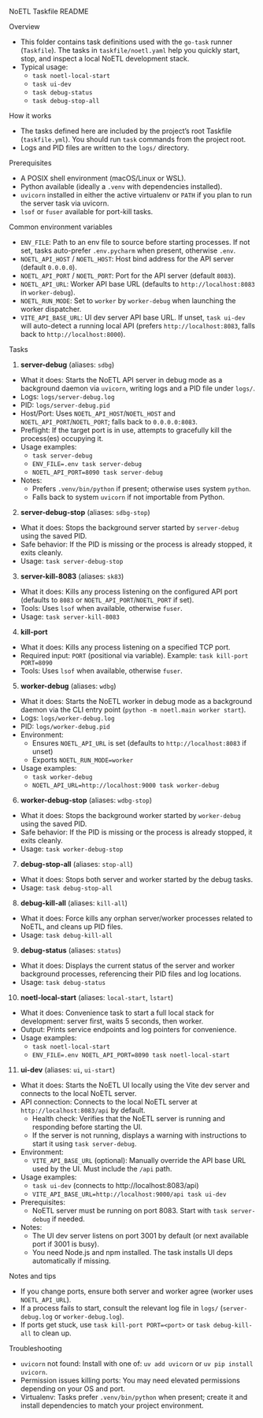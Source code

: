NoETL Taskfile README

Overview
- This folder contains task definitions used with the `go-task` runner (`Taskfile`). The tasks in `taskfile/noetl.yaml` help you quickly start, stop, and inspect a local NoETL development stack.
- Typical usage:
  - `task noetl-local-start`
  - `task ui-dev`
  - `task debug-status`
  - `task debug-stop-all`

How it works
- The tasks defined here are included by the project’s root Taskfile (`taskfile.yml`). You should run `task` commands from the project root.
- Logs and PID files are written to the `logs/` directory.

Prerequisites
- A POSIX shell environment (macOS/Linux or WSL).
- Python available (ideally a `.venv` with dependencies installed).
- `uvicorn` installed in either the active virtualenv or `PATH` if you plan to run the server task via uvicorn.
- `lsof` or `fuser` available for port-kill tasks.

Common environment variables
- `ENV_FILE`: Path to an env file to source before starting processes. If not set, tasks auto-prefer `.env.pycharm` when present, otherwise `.env`.
- `NOETL_API_HOST` / `NOETL_HOST`: Host bind address for the API server (default `0.0.0.0`).
- `NOETL_API_PORT` / `NOETL_PORT`: Port for the API server (default `8083`).
- `NOETL_API_URL`: Worker API base URL (defaults to `http://localhost:8083` in `worker-debug`).
- `NOETL_RUN_MODE`: Set to `worker` by `worker-debug` when launching the worker dispatcher.
- `VITE_API_BASE_URL`: UI dev server API base URL. If unset, `task ui-dev` will auto-detect a running local API (prefers `http://localhost:8083`, falls back to `http://localhost:8000`).

Tasks

1) **server-debug** (aliases: `sdbg`)
- What it does: Starts the NoETL API server in debug mode as a background daemon via `uvicorn`, writing logs and a PID file under `logs/`.
- Logs: `logs/server-debug.log`
- PID: `logs/server-debug.pid`
- Host/Port: Uses `NOETL_API_HOST`/`NOETL_HOST` and `NOETL_API_PORT`/`NOETL_PORT`; falls back to `0.0.0.0:8083`.
- Preflight: If the target port is in use, attempts to gracefully kill the process(es) occupying it.
- Usage examples:
  - `task server-debug`
  - `ENV_FILE=.env task server-debug`
  - `NOETL_API_PORT=8090 task server-debug`
- Notes:
  - Prefers `.venv/bin/python` if present; otherwise uses system `python`.
  - Falls back to system `uvicorn` if not importable from Python.

2) **server-debug-stop** (aliases: `sdbg-stop`)
- What it does: Stops the background server started by `server-debug` using the saved PID.
- Safe behavior: If the PID is missing or the process is already stopped, it exits cleanly.
- Usage: `task server-debug-stop`

3) **server-kill-8083** (aliases: `sk83`)
- What it does: Kills any process listening on the configured API port (defaults to `8083` or `NOETL_API_PORT`/`NOETL_PORT` if set).
- Tools: Uses `lsof` when available, otherwise `fuser`.
- Usage: `task server-kill-8083`

4) **kill-port**
- What it does: Kills any process listening on a specified TCP port.
- Required input: `PORT` (positional via variable). Example: `task kill-port PORT=8090`
- Tools: Uses `lsof` when available, otherwise `fuser`.

5) **worker-debug** (aliases: `wdbg`)
- What it does: Starts the NoETL worker in debug mode as a background daemon via the CLI entry point (`python -m noetl.main worker start`).
- Logs: `logs/worker-debug.log`
- PID: `logs/worker-debug.pid`
- Environment:
  - Ensures `NOETL_API_URL` is set (defaults to `http://localhost:8083` if unset)
  - Exports `NOETL_RUN_MODE=worker`
- Usage examples:
  - `task worker-debug`
  - `NOETL_API_URL=http://localhost:9000 task worker-debug`

6) **worker-debug-stop** (aliases: `wdbg-stop`)
- What it does: Stops the background worker started by `worker-debug` using the saved PID.
- Safe behavior: If the PID is missing or the process is already stopped, it exits cleanly.
- Usage: `task worker-debug-stop`

7) **debug-stop-all** (aliases: `stop-all`)
- What it does: Stops both server and worker started by the debug tasks.
- Usage: `task debug-stop-all`

8) **debug-kill-all** (aliases: `kill-all`)
- What it does: Force kills any orphan server/worker processes related to NoETL, and cleans up PID files.
- Usage: `task debug-kill-all`

9) **debug-status** (aliases: `status`)
- What it does: Displays the current status of the server and worker background processes, referencing their PID files and log locations.
- Usage: `task debug-status`

10) **noetl-local-start** (aliases: `local-start`, `lstart`)
- What it does: Convenience task to start a full local stack for development: server first, waits 5 seconds, then worker.
- Output: Prints service endpoints and log pointers for convenience.
- Usage examples:
  - `task noetl-local-start`
  - `ENV_FILE=.env NOETL_API_PORT=8090 task noetl-local-start`

11) **ui-dev** (aliases: `ui`, `ui-start`)
- What it does: Starts the NoETL UI locally using the Vite dev server and connects to the local NoETL server.
- API connection: Connects to the local NoETL server at `http://localhost:8083/api` by default.
  - Health check: Verifies that the NoETL server is running and responding before starting the UI.
  - If the server is not running, displays a warning with instructions to start it using `task server-debug`.
- Environment:
  - `VITE_API_BASE_URL` (optional): Manually override the API base URL used by the UI. Must include the `/api` path.
- Usage examples:
  - `task ui-dev` (connects to http://localhost:8083/api)
  - `VITE_API_BASE_URL=http://localhost:9000/api task ui-dev`
- Prerequisites:
  - NoETL server must be running on port 8083. Start with `task server-debug` if needed.
- Notes:
  - The UI dev server listens on port 3001 by default (or next available port if 3001 is busy).
  - You need Node.js and npm installed. The task installs UI deps automatically if missing.

Notes and tips
- If you change ports, ensure both server and worker agree (worker uses `NOETL_API_URL`).
- If a process fails to start, consult the relevant log file in `logs/` (`server-debug.log` or `worker-debug.log`).
- If ports get stuck, use `task kill-port PORT=<port>` or `task debug-kill-all` to clean up.

Troubleshooting
- `uvicorn` not found: Install with one of: `uv add uvicorn` or `uv pip install uvicorn`.
- Permission issues killing ports: You may need elevated permissions depending on your OS and port.
- Virtualenv: Tasks prefer `.venv/bin/python` when present; create it and install dependencies to match your project environment.
